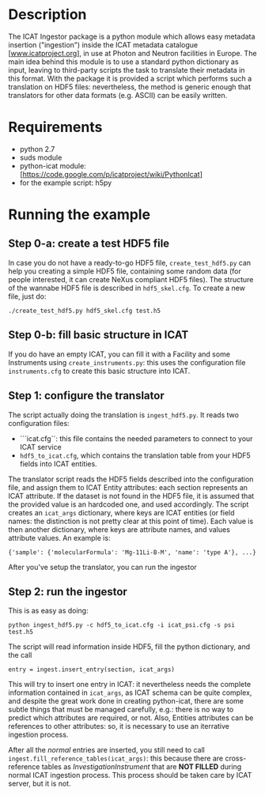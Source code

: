 # Description

  The ICAT Ingestor package is a python module which allows easy metadata insertion ("ingestion") inside the ICAT metadata catalogue [www.icatproject.org], in use at Photon and Neutron facilities in Europe. The main idea behind this module is to use a standard python dictionary as input, leaving to third-party scripts the task to translate their metadata in this format. With the package it is provided a script which performs such a translation on HDF5 files: nevertheless, the method is generic enough that translators for other data formats (e.g. ASCII) can be easily written.


# Requirements
  + python 2.7
  + suds module
  + python-icat module: [https://code.google.com/p/icatproject/wiki/PythonIcat]
  + for the example script: h5py

# Running the example
## Step 0-a: create a test HDF5 file
   In case you do not have a ready-to-go HDF5 file, ```create_test_hdf5.py``` can help you creating a simple HDF5 file, containing some random data (for people interested, it can create NeXus compliant HDF5 files). The structure of the wannabe HDF5 file is described in ```hdf5_skel.cfg```. To create a new file, just do:

```
./create_test_hdf5.py hdf5_skel.cfg test.h5
```

## Step 0-b: fill basic structure in ICAT
   If you do have an empty ICAT, you can fill it with a Facility and some Instruments using ```create_instruments.py```: this uses the configuration file ```instruments.cfg``` to create this basic structure into ICAT.

## Step 1: configure the translator
   The script actually doing the translation is ```ingest_hdf5.py```. It reads two configuration files:
   + ```icat.cfg``: this file contains the needed parameters to connect to your ICAT service
   + ```hdf5_to_icat.cfg```, which contains the translation table from your HDF5 fields into ICAT entities. 

   The translator script reads the HDF5 fields described into the configuration file, and assign them to ICAT Entity attributes: each section represents an ICAT attribute. If the dataset is not found in the HDF5 file, it is assumed that the provided value is an hardcoded one, and used accordingly. The script creates an ```icat_args``` dictionary, where keys are ICAT entities (or field names: the distinction is not pretty clear at this point of time). Each value is then another dictionary, where keys are attribute names, and values attribute values. An example is:

```
{'sample': {'molecularFormula': 'Mg-11Li-B-M', 'name': 'type A'}, ...}
```
   After you've setup the translator, you can run the ingestor


## Step 2: run the ingestor
   This is as easy as doing:
   ```
   python ingest_hdf5.py -c hdf5_to_icat.cfg -i icat_psi.cfg -s psi test.h5
   ```
   The script will read information inside HDF5, fill the python dictionary, and the call 
   
   ```
   entry = ingest.insert_entry(section, icat_args)   
   ```
   This will try to insert one entry in ICAT: it nevertheless needs the complete information contained in ```icat_args```, as ICAT schema can be quite complex, and despite the great work done in creating python-icat, there are some subtle things that must be managed carefully, e.g.: there is no way to predict which attributes are required, or not. Also, Entities attributes can be references to other attributes: so, it is necessary to use an iterrative ingestion process.

   After all the *normal* entries are inserted, you still need to call ```ingest.fill_reference_tables(icat_args)```: this because there are cross-reference tables as *InvestigationInstrument* that are **NOT FILLED** during normal ICAT ingestion process. This process should be taken care by ICAT server, but it is not.